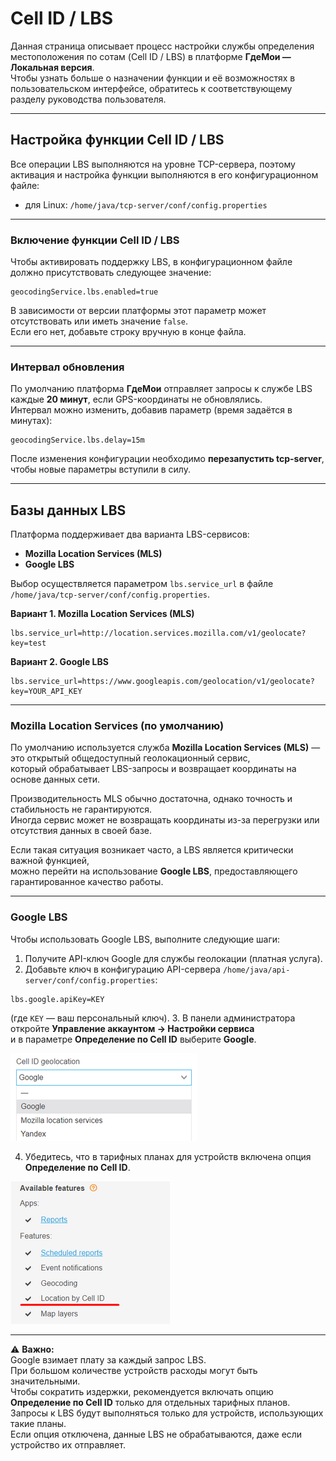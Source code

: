 # Cell ID / LBS

Данная страница описывает процесс настройки службы определения местоположения по сотам (Cell ID / LBS) в платформе **ГдеМои — Локальная версия**.  
Чтобы узнать больше о назначении функции и её возможностях в пользовательском интерфейсе, обратитесь к соответствующему разделу руководства пользователя.

---

## Настройка функции Cell ID / LBS

Все операции LBS выполняются на уровне TCP-сервера, поэтому активация и настройка функции выполняются в его конфигурационном файле:

* для Linux: `/home/java/tcp-server/conf/config.properties`

---

### Включение функции Cell ID / LBS

Чтобы активировать поддержку LBS, в конфигурационном файле должно присутствовать следующее значение:

```
geocodingService.lbs.enabled=true
```

В зависимости от версии платформы этот параметр может отсутствовать или иметь значение `false`.  
Если его нет, добавьте строку вручную в конце файла.

---

### Интервал обновления

По умолчанию платформа **ГдеМои** отправляет запросы к службе LBS каждые **20 минут**, если GPS-координаты не обновлялись.  
Интервал можно изменить, добавив параметр (время задаётся в минутах):

```
geocodingService.lbs.delay=15m
```

После изменения конфигурации необходимо **перезапустить tcp-server**, чтобы новые параметры вступили в силу.

---

## Базы данных LBS

Платформа поддерживает два варианта LBS-сервисов:

* **Mozilla Location Services (MLS)**
* **Google LBS**

Выбор осуществляется параметром `lbs.service_url` в файле `/home/java/tcp-server/conf/config.properties`.

**Вариант 1. Mozilla Location Services (MLS)**

```
lbs.service_url=http://location.services.mozilla.com/v1/geolocate?key=test
```

**Вариант 2. Google LBS**

```
lbs.service_url=https://www.googleapis.com/geolocation/v1/geolocate?key=YOUR_API_KEY
```

---

### Mozilla Location Services (по умолчанию)

По умолчанию используется служба **Mozilla Location Services (MLS)** — это открытый общедоступный геолокационный сервис,  
который обрабатывает LBS-запросы и возвращает координаты на основе данных сети.

Производительность MLS обычно достаточна, однако точность и стабильность не гарантируются.  
Иногда сервис может не возвращать координаты из-за перегрузки или отсутствия данных в своей базе.

Если такая ситуация возникает часто, а LBS является критически важной функцией,  
можно перейти на использование **Google LBS**, предоставляющего гарантированное качество работы.

---

### Google LBS

Чтобы использовать Google LBS, выполните следующие шаги:

1. Получите API-ключ Google для службы геолокации (платная услуга).  
2. Добавьте ключ в конфигурацию API-сервера `/home/java/api-server/conf/config.properties`:
```
lbs.google.apiKey=KEY
```
(где `KEY` — ваш персональный ключ).
3. В панели администратора откройте **Управление аккаунтом → Настройки сервиса**  
и в параметре **Определение по Cell ID** выберите **Google**.

![On-Premise - Maps and GIS - Cell ID - LBS](../../../../on-premise/on-premise/configuration/maps-and-gis/attachments/image-20230810-133150.png)

4. Убедитесь, что в тарифных планах для устройств включена опция **Определение по Cell ID**.

![On-Premise - Maps and GIS - Cell ID - LBS](../../../../on-premise/on-premise/configuration/maps-and-gis/attachments/image-20230810-133203.png)

---

⚠️ **Важно:**  
Google взимает плату за каждый запрос LBS.  
При большом количестве устройств расходы могут быть значительными.  
Чтобы сократить издержки, рекомендуется включать опцию **Определение по Cell ID** только для отдельных тарифных планов.  
Запросы к LBS будут выполняться только для устройств, использующих такие планы.  
Если опция отключена, данные LBS не обрабатываются, даже если устройство их отправляет.
